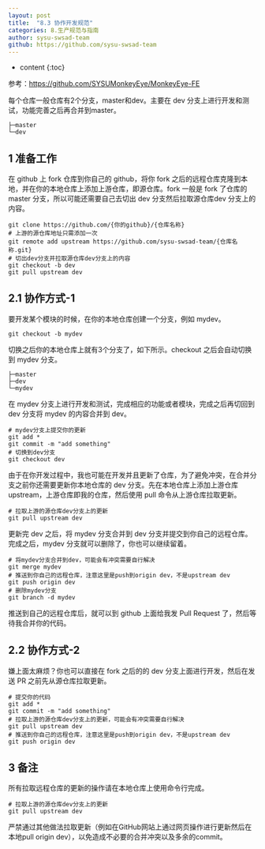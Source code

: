 ```yaml
---
layout: post
title:  "8.3 协作开发规范"
categories: 8.生产规范与指南
author: sysu-swsad-team
github: https://github.com/sysu-swsad-team
---
```


* content
{:toc}



参考：https://github.com/SYSUMonkeyEye/MonkeyEye-FE

每个仓库一般仓库有2个分支，master和dev。主要在 dev 分支上进行开发和测试，功能完善之后再合并到master。

```
├─master
└─dev
```

## 1 准备工作

在 github 上 fork 仓库到你自己的 github，将你 fork 之后的远程仓库克隆到本地，并在你的本地仓库上添加上游仓库，即源仓库。fork 一般是 fork 了仓库的 master 分支，所以可能还需要自己去切出 dev 分支然后拉取源仓库dev 分支上的内容。

```
git clone https://github.com/{你的github}/{仓库名称}
# 上游的源仓库地址只需添加一次
git remote add upstream https://github.com/sysu-swsad-team/{仓库名称.git}
# 切出dev分支并拉取源仓库dev分支上的内容
git checkout -b dev
git pull upstream dev
```

## 2.1 协作方式-1

要开发某个模块的时候，在你的本地仓库创建一个分支，例如 mydev。

```
git checkout -b mydev
```

切换之后你的本地仓库上就有3个分支了，如下所示。checkout 之后会自动切换到 mydev 分支。

```
├─master
├─dev
└─mydev
```

在 mydev 分支上进行开发和测试，完成相应的功能或者模块，完成之后再切回到 dev 分支将 mydev 的内容合并到 dev。

```
# mydev分支上提交你的更新
git add *
git commit -m "add something"
# 切换到dev分支
git checkout dev
```

由于在你开发过程中，我也可能在开发并且更新了仓库，为了避免冲突，在合并分支之前你还需要更新你本地仓库的 dev 分支。先在本地仓库上添加上游仓库 upstream，上游仓库即我的仓库，然后使用 pull 命令从上游仓库拉取更新。

```
# 拉取上游的源仓库dev分支上的更新
git pull upstream dev
```

更新完 dev 之后，将 mydev 分支合并到 dev 分支并提交到你自己的远程仓库。完成之后，mydev 分支就可以删除了，你也可以继续留着。

```
# 将mydev分支合并到dev，可能会有冲突需要自行解决
git merge mydev
# 推送到你自己的远程仓库，注意这里是push到origin dev，不是upstream dev
git push origin dev
# 删除mydev分支
git branch -d mydev
```

推送到自己的远程仓库后，就可以到 github 上面给我发 Pull Request 了，然后等待我合并你的代码。

## 2.2 协作方式-2

嫌上面太麻烦？你也可以直接在 fork 之后的的 dev 分支上面进行开发，然后在发送 PR 之前先从源仓库拉取更新。

```
# 提交你的代码
git add *
git commit -m "add something"
# 拉取上游的源仓库dev分支上的更新，可能会有冲突需要自行解决
git pull upstream dev
# 推送到你自己的远程仓库，注意这里是push到origin dev，不是upstream dev
git push origin dev
```

## 3 备注

所有拉取远程仓库的更新的操作请在本地仓库上使用命令行完成。

```
# 拉取上游的源仓库dev分支上的更新
git pull upstream dev
```

严禁通过其他做法拉取更新（例如在GitHub网站上通过网页操作进行更新然后在本地pull origin dev），以免造成不必要的合并冲突以及多余的commit。
